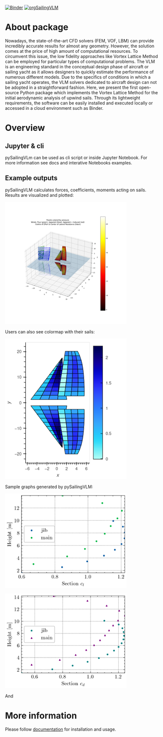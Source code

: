 [![Binder](https://mybinder.org/badge_logo.svg)](https://mybinder.org/v2/gh/orgSailingVLM/pySailingVLM/main?labpath=pySailingVLM%2Fexamples) [![orgSailingVLM](https://circleci.com/gh/orgSailingVLM/pySailingVLM.svg?style=shield)](https://app.circleci.com/pipelines/github/orgSailingVLM/pySailingVLM)
# About package

Nowadays, the state-of-the-art CFD solvers (FEM, VOF, LBM) can provide incredibly accurate results for almost any geometry. However, the solution comes at the price of high amount of computational resources. To circumvent this issue, the low fidelity approaches like Vortex Lattice Method can be employed for particular types of computational problems. The VLM is an engineering standard in the conceptual design phase of aircraft or sailing yacht as it allows designers to quickly estimate the performance of numerous different models. Due to the specifics of conditions in which a sailing yacht operates, the VLM solvers dedicated to aircraft design can not be adopted in a straightforward fashion. Here, we present the first open-source Python package which implements the Vortex Lattice Method for the initial aerodynamic analysis of upwind sails. Through its lightweight requirements, the software can be easily installed and executed locally or accessed in a cloud environment such as Binder.


# Overview
## Jupyter & cli
pySailingVLm can be used as cli script or inside Jupyter Notebook. For more information see docs and interative Notebooks examples.
## Example outputs
pySailingVLM calculates forces, coefficients, moments acting on sails. Results are visualized and plotted:

[<img src="https://raw.githubusercontent.com/orgSailingVLM/vlmbook/main/figures/pysailingvlm_yacht.png" width="400"/>](pysailingvlm_yacht.png)

Users can also see colormap with their sails:

[<img src="https://raw.githubusercontent.com/orgSailingVLM/vlmbook/main/figures/rc44_conv.png" width="400"/>](cp.png)


Sample graphs generated by pySailingVLM:

[<img src="https://github.com/orgSailingVLM/vlmbook/blob/main/figures/sailing_vlm_cl_example.png?raw=true" width="400"/>](cl_example.png)

[<img src="https://github.com/orgSailingVLM/vlmbook/blob/main/figures/sailinig_cd_example.png?raw=true" width="400"/>](cd_example.png)


And 
# More information
Please follow [documentation](orgsailingvlm.github.io/vlmbook) for installation and usage.

